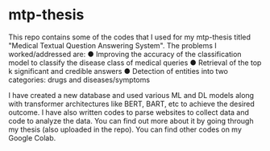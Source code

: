 # mtp-thesis

This repo contains some of the codes that I used for my mtp-thesis titled "Medical Textual Question Answering System". The problems I worked/addressed are:
● Improving the accuracy of the classification model to classify the disease class of medical queries
● Retrieval of the top k significant and credible answers
● Detection of entities into two categories: drugs and diseases/symptoms

I have created a new database and used various ML and DL models along with transformer architectures like BERT, BART, etc to achieve the desired outcome. I have also written codes to parse websites to collect data and code to analyze the data. You can find out more about it by going through my thesis (also uploaded in the repo).
You can find other codes on my Google Colab.
